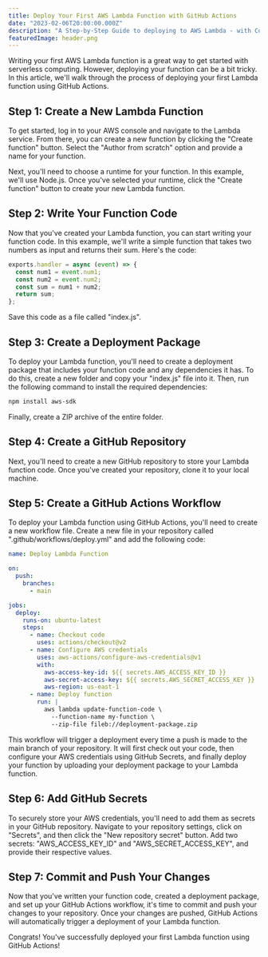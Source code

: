 ```yaml
---
title: Deploy Your First AWS Lambda Function with GitHub Actions
date: "2023-02-06T20:00:00.000Z"
description: "A Step-by-Step Guide to deploying to AWS Lambda - with Code Samples!"
featuredImage: header.png
---
```


Writing your first AWS Lambda function is a great way to get started with serverless computing. However, deploying your function can be a bit tricky. In this article, we'll walk through the process of deploying your first Lambda function using GitHub Actions.

## Step 1: Create a New Lambda Function

To get started, log in to your AWS console and navigate to the Lambda service. From there, you can create a new function by clicking the "Create function" button. Select the "Author from scratch" option and provide a name for your function.

Next, you'll need to choose a runtime for your function. In this example, we'll use Node.js. Once you've selected your runtime, click the "Create function" button to create your new Lambda function.

## Step 2: Write Your Function Code

Now that you've created your Lambda function, you can start writing your function code. In this example, we'll write a simple function that takes two numbers as input and returns their sum. Here's the code:

```js
exports.handler = async (event) => {
  const num1 = event.num1;
  const num2 = event.num2;
  const sum = num1 + num2;
  return sum;
};
```
Save this code as a file called "index.js".

## Step 3: Create a Deployment Package

To deploy your Lambda function, you'll need to create a deployment package that includes your function code and any dependencies it has. To do this, create a new folder and copy your "index.js" file into it. Then, run the following command to install the required dependencies:

```bash
npm install aws-sdk
```
Finally, create a ZIP archive of the entire folder.

## Step 4: Create a GitHub Repository

Next, you'll need to create a new GitHub repository to store your Lambda function code. Once you've created your repository, clone it to your local machine.

## Step 5: Create a GitHub Actions Workflow

To deploy your Lambda function using GitHub Actions, you'll need to create a new workflow file. Create a new file in your repository called ".github/workflows/deploy.yml" and add the following code:

```yaml
name: Deploy Lambda Function

on:
  push:
    branches:
      - main

jobs:
  deploy:
    runs-on: ubuntu-latest
    steps:
      - name: Checkout code
        uses: actions/checkout@v2
      - name: Configure AWS credentials
        uses: aws-actions/configure-aws-credentials@v1
        with:
          aws-access-key-id: ${{ secrets.AWS_ACCESS_KEY_ID }}
          aws-secret-access-key: ${{ secrets.AWS_SECRET_ACCESS_KEY }}
          aws-region: us-east-1
      - name: Deploy function
        run: |
          aws lambda update-function-code \
            --function-name my-function \
            --zip-file fileb://deployment-package.zip
```
This workflow will trigger a deployment every time a push is made to the main branch of your repository. It will first check out your code, then configure your AWS credentials using GitHub Secrets, and finally deploy your function by uploading your deployment package to your Lambda function.

## Step 6: Add GitHub Secrets

To securely store your AWS credentials, you'll need to add them as secrets in your GitHub repository. Navigate to your repository settings, click on "Secrets", and then click the "New repository secret" button. Add two secrets: "AWS_ACCESS_KEY_ID" and "AWS_SECRET_ACCESS_KEY", and provide their respective values.

## Step 7: Commit and Push Your Changes

Now that you've written your function code, created a deployment package, and set up your GitHub Actions workflow, it's time to commit and push your changes to your repository. Once your changes are pushed, GitHub Actions will automatically trigger a deployment of your Lambda function.

Congrats! You've successfully deployed your first Lambda function using GitHub Actions!

